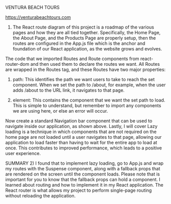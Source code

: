 VENTURA BEACH TOURS

https://venturabeachtours.com


1) The React route diagram of this project is a roadmap of the various pages and how they are all tied together. 
Specifically, the Home Page, the About Page, and the Products Page are properly setup, then the routes are configured
in the App.js file which is the anchor and foundation of our React application, as the website grows and evolves.

The code that we imported Routes and Route components from react-router-dom and then used them to declare the routes we want. 
All Routes are wrapped in the Routes tag, and these Routes have two major properties:

1) path: This identifies the path we want users to take to reach the set component. When we set the path to /about, for example, 
when the user adds /about to the URL link, it navigates to that page.

2) element: This contains the component that we want the set path to load. This is simple to understand, but remember to import 
any components we are using here, or else an error will occur.

Now create a standard Navigation bar component that can be used to navigate inside our application, as shown above.
Lastly, I will cover Lazy loading is a technique in which components that are not required on the home page are not loaded 
until a user navigates to that page, allowing our application to load faster than having to wait for the entire app to load 
at once. This contributes to improved performance, which leads to a positive user experience.

SUMMARY
2) I found that to implement lazy loading, go to App.js and wrap my routes with the Suspense component, along with a fallback 
props that are rendered on the screen until the component loads. Please note that is important for you to know that the 
fallback props can hold a component. I learned about routing and how to implement it in my React application. The React router 
is what allows my project to perform single-page routing without reloading the application.

